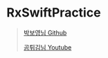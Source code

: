 # RxSwiftPractice

> [박보영님 Github](https://github.com/fimuxd/RxSwift)
> 
> [곰튀김님 Youtube](https://www.youtube.com/channel/UCsrPur3UrxuwGmT1Jq6tkQw)
>
>
